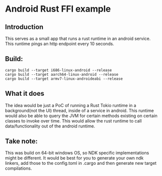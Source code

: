 # Android Rust FFI example

## Introduction

This serves as a small app that runs a rust runtime in an android service. This runtime pings an http endpoint every 10 seconds. 


## Build: 

```
cargo build --target i686-linux-android --release
cargo build --target aarch64-linux-android --release
cargo build --target armv7-linux-androideabi --release
```

## What it does

The idea would be just a PoC of running a Rust Tokio runtime in a background(not the UI) thread, inside of a service in android. This runtime would also be able to query
the JVM for certain methods existing on certain classes to invoke over time. This would allow the rust runtime to call data/functionality out of the android runtime.

## Take note: 

This was build on 64-bit windows OS, so NDK specific implementations might be different. It would be best for you to generate your own ndk linkers, add those to the config.toml in .cargo and then generate new target compilations. 
